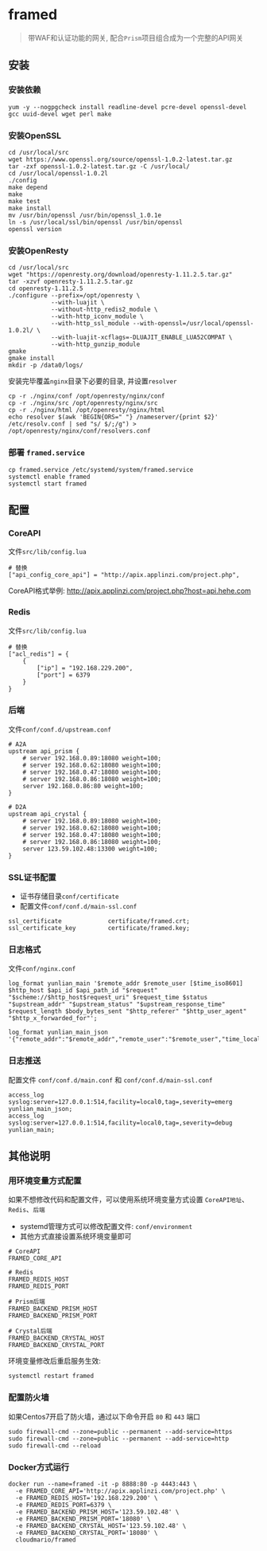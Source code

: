 # framed

> 带WAF和认证功能的网关, 配合`Prism`项目组合成为一个完整的API网关

## 安装

### 安装依赖

```shell
yum -y --nogpgcheck install readline-devel pcre-devel openssl-devel gcc uuid-devel wget perl make
```

### 安装OpenSSL

```shell
cd /usr/local/src
wget https://www.openssl.org/source/openssl-1.0.2-latest.tar.gz
tar -zxf openssl-1.0.2-latest.tar.gz -C /usr/local/
cd /usr/local/openssl-1.0.2l
./config
make depend
make
make test
make install
mv /usr/bin/openssl /usr/bin/openssl_1.0.1e
ln -s /usr/local/ssl/bin/openssl /usr/bin/openssl
openssl version
```

### 安装OpenResty

```shell
cd /usr/local/src
wget "https://openresty.org/download/openresty-1.11.2.5.tar.gz"
tar -xzvf openresty-1.11.2.5.tar.gz
cd openresty-1.11.2.5
./configure --prefix=/opt/openresty \
            --with-luajit \
            --without-http_redis2_module \
            --with-http_iconv_module \
            --with-http_ssl_module --with-openssl=/usr/local/openssl-1.0.2l/ \
            --with-luajit-xcflags=-DLUAJIT_ENABLE_LUA52COMPAT \
            --with-http_gunzip_module
gmake
gmake install
mkdir -p /data0/logs/
```

安装完毕覆盖`nginx`目录下必要的目录, 并设置`resolver`

```shell
cp -r ./nginx/conf /opt/openresty/nginx/conf
cp -r ./nginx/src /opt/openresty/nginx/src
cp -r ./nginx/html /opt/openresty/nginx/html
echo resolver $(awk 'BEGIN{ORS=" "} /nameserver/{print $2}' /etc/resolv.conf | sed "s/ $/;/g") > /opt/openresty/nginx/conf/resolvers.conf

```

### 部署 `framed.service`

```shell
cp framed.service /etc/systemd/system/framed.service
systemctl enable framed
systemctl start framed
```

## 配置

### CoreAPI

文件`src/lib/config.lua`

```
# 替换
["api_config_core_api"] = "http://apix.applinzi.com/project.php",
```

CoreAPI格式举例: http://apix.applinzi.com/project.php?host=api.hehe.com

### Redis

文件`src/lib/config.lua`

```
# 替换
["acl_redis"] = {
    {
        ["ip"] = "192.168.229.200",
        ["port"] = 6379
    }
}
```

### 后端

文件`conf/conf.d/upstream.conf`

```
# A2A
upstream api_prism {
    # server 192.168.0.89:18080 weight=100;
    # server 192.168.0.62:18080 weight=100;
    # server 192.168.0.47:18080 weight=100;
    # server 192.168.0.86:18080 weight=100;
    server 192.168.0.86:80 weight=100;
}

# D2A
upstream api_crystal {
    # server 192.168.0.89:18080 weight=100;
    # server 192.168.0.62:18080 weight=100;
    # server 192.168.0.47:18080 weight=100;
    # server 192.168.0.86:18080 weight=100;
    server 123.59.102.48:13300 weight=100;
}
```

### SSL证书配置

- 证书存储目录`conf/certificate`
- 配置文件`conf/conf.d/main-ssl.conf`

```
ssl_certificate             certificate/framed.crt;
ssl_certificate_key         certificate/framed.key;
```

### 日志格式

文件`conf/nginx.conf`

```
log_format yunlian_main '$remote_addr $remote_user [$time_iso8601] $http_host $api_id $api_path_id "$request" "$scheme://$http_host$request_uri" $request_time $status "$upstream_addr" "$upstream_status" "$upstream_response_time" $request_length $body_bytes_sent "$http_referer" "$http_user_agent" "$http_x_forwarded_for"';

log_format yunlian_main_json '{"remote_addr":"$remote_addr","remote_user":"$remote_user","time_local":"$time_iso8601","http_host":"$http_host","scheme":"$scheme","api_id":"$api_id","api_path_id":"$api_path_id","caller_id":"$caller_id","method":"$request_method","request_uri":"$request_uri","uri":"$orignal_uri","request_time":"$request_time","status":"$status","upstream_addr":"$upstream_addr","upstream_status":"$upstream_status","upstream_response_time":"$upstream_response_time","request_length":"$request_length","body_bytes_sent":"$body_bytes_sent","http_referer":"$http_referer","http_user_agent":"$http_user_agent","http_x_forwarded_for":"$http_x_forwarded_for","upstream_cache_status":"$upstream_cache_status","hostname":"$hostname"}';
```

### 日志推送

配置文件 `conf/conf.d/main.conf` 和 `conf/conf.d/main-ssl.conf`

```
access_log syslog:server=127.0.0.1:514,facility=local0,tag=,severity=emerg yunlian_main_json;
access_log syslog:server=127.0.0.1:514,facility=local0,tag=,severity=debug yunlian_main;
```

## 其他说明

### 用环境变量方式配置

如果不想修改代码和配置文件，可以使用系统环境变量方式设置 `CoreAPI地址`、`Redis`、`后端`

- systemd管理方式可以修改配置文件: `conf/environment`
- 其他方式直接设置系统环境变量即可

```shell
# CoreAPI
FRAMED_CORE_API

# Redis
FRAMED_REDIS_HOST
FRAMED_REDIS_PORT

# Prism后端
FRAMED_BACKEND_PRISM_HOST
FRAMED_BACKEND_PRISM_PORT

# Crystal后端
FRAMED_BACKEND_CRYSTAL_HOST
FRAMED_BACKEND_CRYSTAL_PORT
```

环境变量修改后重启服务生效:

```shell
systemctl restart framed
```

### 配置防火墙

如果Centos7开启了防火墙，通过以下命令开启 `80` 和 `443` 端口

```shell
sudo firewall-cmd --zone=public --permanent --add-service=https
sudo firewall-cmd --zone=public --permanent --add-service=http
sudo firewall-cmd --reload
```

### Docker方式运行

```shell
docker run --name=framed -it -p 8888:80 -p 4443:443 \
  -e FRAMED_CORE_API='http://apix.applinzi.com/project.php' \
  -e FRAMED_REDIS_HOST='192.168.229.200' \
  -e FRAMED_REDIS_PORT=6379 \
  -e FRAMED_BACKEND_PRISM_HOST='123.59.102.48' \
  -e FRAMED_BACKEND_PRISM_PORT='18080' \
  -e FRAMED_BACKEND_CRYSTAL_HOST='123.59.102.48' \
  -e FRAMED_BACKEND_CRYSTAL_PORT='18080' \
  cloudmario/framed
```
